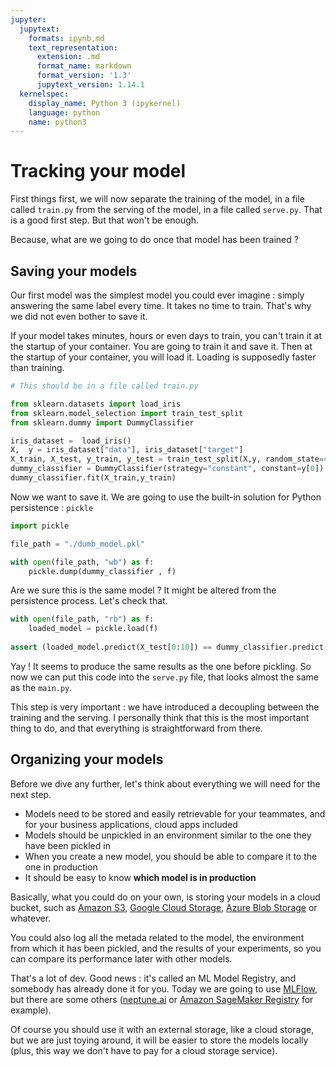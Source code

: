 ```yaml
---
jupyter:
  jupytext:
    formats: ipynb,md
    text_representation:
      extension: .md
      format_name: markdown
      format_version: '1.3'
      jupytext_version: 1.14.1
  kernelspec:
    display_name: Python 3 (ipykernel)
    language: python
    name: python3
---
```


# Tracking your model

First things first, we will now separate the training of the model, in a file called `train.py` from the serving of the model, in a file called `serve.py`. That is a good first step. But that won't be enough.

Because, what are we going to do once that model has been trained ?

## Saving your models

Our first model was the simplest model you could ever imagine : simply answering the same label every time. It takes no time to train. That's why we did not even bother to save it.

If your model takes minutes, hours or even days to train, you can't train it at the startup of your container. You are going to train it and save it. Then at the startup of your container, you will load it. Loading is supposedly faster than training.

```python
# This should be in a file called train.py

from sklearn.datasets import load_iris
from sklearn.model_selection import train_test_split
from sklearn.dummy import DummyClassifier

iris_dataset =  load_iris()
X,  y = iris_dataset["data"], iris_dataset["target"]
X_train, X_test, y_train, y_test = train_test_split(X,y, random_state=42)
dummy_classifier = DummyClassifier(strategy="constant", constant=y[0])
dummy_classifier.fit(X_train,y_train)
```

Now we want to save it. We are going to use the built-in solution for Python persistence : `pickle`

```python
import pickle

file_path = "./dumb_model.pkl"

with open(file_path, "wb") as f:
    pickle.dump(dummy_classifier , f)
```

Are we sure this is the same model ? It might be altered from the persistence process. Let's check that.

```python
with open(file_path, "rb") as f:
    loaded_model = pickle.load(f)
    
assert (loaded_model.predict(X_test[0:10]) == dummy_classifier.predict(X_test[0:10])).all()
```

Yay ! It seems to produce the same results as the one before pickling.
So now we can put this code into the `serve.py` file, that looks almost the same as the `main.py`.

This step is very important : we have introduced a decoupling between the training and the serving. I personally think that this is the most important thing to do, and that everything is straightforward from there.

## Organizing your models

Before we dive any further, let's think about everything we will need for the next step.

* Models need to be stored and easily retrievable for your teammates, and for your business applications, cloud apps included
* Models should be unpickled in an environment similar to the one they have been pickled in
* When you create a new model, you should be able to compare it to the one in production
* It should be easy to know **which model is in production**

Basically, what you could do on your own, is storing your models in a cloud bucket, such as [Amazon S3](https://aws.amazon.com/en/s3/), [Google Cloud Storage](https://cloud.google.com/storage/docs/creating-buckets), [Azure Blob Storage](https://azure.microsoft.com/fr-fr/products/storage/blobs/) or whatever.

You could also log all the metada related to the model, the environment from which it has been pickled, and the results of your experiments, so you can compare its performance later with other models.

That's a lot of dev. Good news : it's called an ML Model Registry, and somebody has already done it for you. Today we are going to use [MLFlow](https://mlflow.org/), but there are some others ([neptune.ai](https://neptune.ai/) or [Amazon SageMaker Registry](https://docs.aws.amazon.com/sagemaker/latest/dg/model-registry.html) for example).

Of course you should use it with an external storage, like a cloud storage, but we are just toying around, it will be easier to store the models locally (plus, this way we don't have to pay for a cloud storage service).
